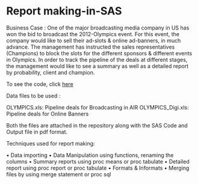 # Report making-in-SAS

Business Case :
One of the major broadcasting media company in US has won the bid to broadcast the 2012-Olympics event. For this event, the company would like to sell their ad-slots & online ad-banners, in much advance. The management has instructed the sales representatives (Champions) to
block the slots for the different sponsors & different events in Olympics. In order to track the pipeline of the deals at different stages, the management would like to see a summary as well as a detailed report by probability, client and champion.

To see the code, click <a href="https://github.com/MohitKedia/Building-Reports-in-SAS">here</a>

Data files to be used : 

OLYMPICS.xls: Pipeline deals for Broadcasting in AIR
OLYMPICS_Digi.xls: Pipeline deals for Online Banners

Both the files are attached in the repository along with the SAS Code and Output file in pdf format.

Techniques used for report making: 

• Data importing
• Data Manipulation using functions, renaming the columns
• Summary reports using proc means or proc tabulate
• Detailed report using proc report or proc tabulate
• Formats & Informats
• Merging files by using merge statement or proc sql
